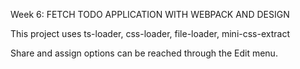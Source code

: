 Week 6: FETCH TODO APPLICATION WITH WEBPACK AND DESIGN

This project uses ts-loader, css-loader, file-loader, mini-css-extract

Share and assign options can be reached through the Edit menu.